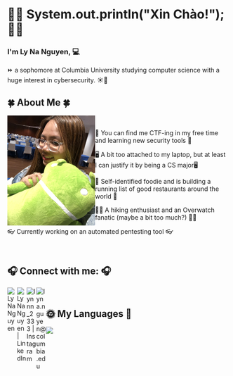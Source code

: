# :wave::ocean: System.out.println("Xin Chào!"); :wave::ocean:

### I'm Ly Na Nguyen, :computer:

:fast_forward: a sophomore at Columbia University studying computer science with a huge interest in cybersecurity. :sunny::dango:
</br>

<H2> 🍀 About Me 🍀 </H2>
<img align="left" alt="Personal Picture" src="EB3A1B22-2F23-4AEC-86DC-437EFB7A3A26.jpg" width="200" height="250" /> &nbsp;&nbsp;
  
<p>🥬 You can find me CTF-ing in my free time and learning new security tools 🥬</p>
<p>🖥️ A bit too attached to my laptop, but at least I can justify it by being a CS major🖥️ </p>
<p>🐳 Self-identified foodie and is building a running list of good restaurants around the world 🐳</p>
<p>🚶‍♀️ A hiking enthusiast and an Overwatch fanatic (maybe a bit too much?) 🚶‍♀️</p>
<p>👓 Currently working on an automated pentesting tool 👓</p>
  
</br>
  
## 🎧 Connect with me: 🎧
<img align="left" alt="Ly Na Nguyen" width="22px" src="https://github.com/gauravghongde/social-icons/blob/master/SVG/Color/Github.svg"  href= "https://github.com/Lynanguyen0515"/>
<img align="left" alt="Ly Na Nguyen | LinkedIn" width="22px" src="https://github.com/gauravghongde/social-icons/blob/master/SVG/Color/LinkedIN.svg" href="https://www.linkedin.com/in/lynang15/"/>
<img align="left" alt="lynnn_2333 | Instagram" width="22px" src="https://github.com/gauravghongde/social-icons/blob/master/SVG/Color/Instagram.svg" href="https://www.instagram.com/lynnn_2333/?hl=en"/>
<img align="left" alt="lyna.nguyen@columbia.edu" width="22px" src="https://github.com/gauravghongde/social-icons/blob/master/SVG/Color/Gmail.svg" href= "lyna.nguyen@columbia.edu" />

</br>

## 🌞 My Languages 🌈
<img align="left" src="https://github-readme-stats.vercel.app/api/top-langs/?username=Lynanguyen0515&theme=merko"/>


